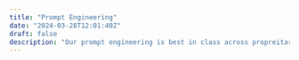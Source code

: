 ```yaml
---
title: "Prompt Engineering"
date: "2024-03-28T12:01:40Z"
draft: false
description: "Our prompt engineering is best in class across propreitary and open source models, take a look at our guides for different industries and learn from the best."
---
```

